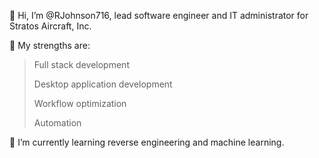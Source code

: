 👋 Hi, I’m @RJohnson716, lead software engineer and IT administrator for Stratos Aircraft, Inc.

💪 My strengths are:

>Full stack development
>
>Desktop application development
>
>Workflow optimization
>
>Automation

🌱 I’m currently learning reverse engineering and machine learning.
